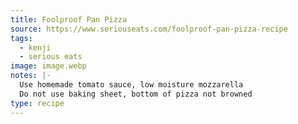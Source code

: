 ```yaml
---
title: Foolproof Pan Pizza
source: https://www.seriouseats.com/foolproof-pan-pizza-recipe
tags:
  - kenji
  - serious eats
image: image.webp
notes: |-
  Use homemade tomato sauce, low moisture mozzarella
  Do not use baking sheet, bottom of pizza not browned
type: recipe
---
```

